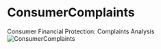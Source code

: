 # ConsumerComplaints
Consumer Financial Protection: Complaints Analysis
![ConsumerComplaints](C:/Users/puj83/OneDrive/Portfolio "Consumer_Complaints_Class")
